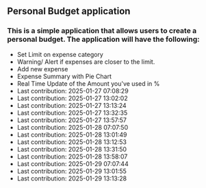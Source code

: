 ## Personal Budget application

### This is a simple application that allows users to create a personal budget. The application will have the following:

- Set Limit on expense category
- Warning/ Alert if expenses are closer to the limit.
- Add new expense
- Expense Summary with Pie Chart
- Real Time Update of the Amount you've used in %
- Last contribution: 2025-01-27 07:08:29
- Last contribution: 2025-01-27 13:02:02
- Last contribution: 2025-01-27 13:13:24
- Last contribution: 2025-01-27 13:32:35
- Last contribution: 2025-01-27 13:57:57
- Last contribution: 2025-01-28 07:07:50
- Last contribution: 2025-01-28 13:01:49
- Last contribution: 2025-01-28 13:12:53
- Last contribution: 2025-01-28 13:31:50
- Last contribution: 2025-01-28 13:58:07
- Last contribution: 2025-01-29 07:07:44
- Last contribution: 2025-01-29 13:01:55
- Last contribution: 2025-01-29 13:13:28

